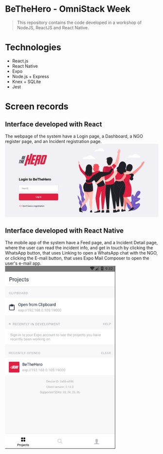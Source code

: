 # BeTheHero - OmniStack Week
> This repository contains the code developed in a workshop of NodeJS, ReactJS and React Native.

# Technologies

- React.js 
- React Native 
- Expo 
- Node.js + Express 
- Knex + SQLite 
- Jest 

# Screen records
## Interface developed with React
The webpage of the system have a Login page, a Dashboard, a NGO register page, and an Incident registration page. <br />
![Animation of Web Page basic flow](https://github.com/MarcoAraujoNeves/omnistack-week/blob/master/BeTheHero/screenrecords/web.gif)

## Interface developed with React Native
The mobile app of the system have a Feed page, and a Incident Detail page, where the user can read the incident info, and get in touch by clicking the WhatsApp button, that uses Linking to open a WhatsApp chat with the NGO, or clicking the E-mail button, that uses Expo Mail Composer to open the user's e-mail app.<br />
<img src="https://github.com/MarcoAraujoNeves/omnistack-week/blob/master/BeTheHero/screenrecords/mobile.gif" alt="Animation of Mobile basic flow" height="600"/>